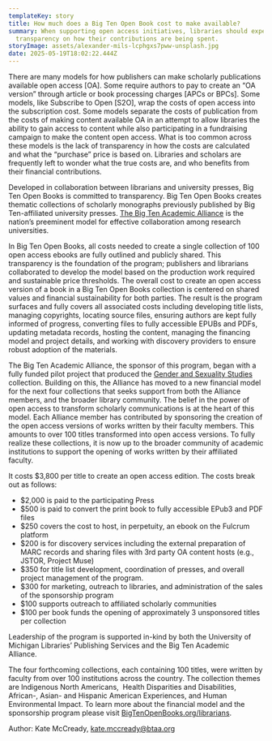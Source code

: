 ```yaml
---
templateKey: story
title: How much does a Big Ten Open Book cost to make available?
summary: When supporting open access initiatives, libraries should expect full
  transparency on how their contributions are being spent.
storyImage: assets/alexander-mils-lcphgxs7pww-unsplash.jpg
date: 2025-05-19T18:02:22.444Z
---
```

<!--StartFragment-->

There are many models for how publishers can make scholarly publications available open access \[OA]. Some require authors to pay to create an “OA version” through article or book processing charges \[APCs or BPCs]. Some models, like Subscribe to Open \[S2O], wrap the costs of open access into the subscription cost. Some models separate the costs of publication from the costs of making content available OA in an attempt to allow libraries the ability to gain access to content while also participating in a fundraising campaign to make the content open access. What is too common across these models is the lack of transparency in how the costs are calculated and what the “purchase” price is based on. Libraries and scholars are frequently left to wonder what the true costs are, and who benefits from their financial contributions. 

Developed in collaboration between librarians and university presses, Big Ten Open Books is committed to transparency. Big Ten Open Books creates thematic collections of scholarly monographs previously published by Big Ten-affiliated university presses. [The Big Ten Academic Alliance](https://btaa.org/about) is the nation’s preeminent model for effective collaboration among research universities.  

In Big Ten Open Books, all costs needed to create a single collection of 100 open access ebooks are fully outlined and publicly shared. This transparency is the foundation of the program; publishers and librarians collaborated to develop the model based on the production work required and sustainable price thresholds. The overall cost to create an open access version of a book in a Big Ten Open Books collection is centered on shared values and financial sustainability for both parties. The result is the program surfaces and fully covers all associated costs including developing title lists, managing copyrights, locating source files, ensuring authors are kept fully informed of progress, converting files to fully accessible EPUBs and PDFs, updating metadata records, hosting the content, managing the financing model and project details, and working with discovery providers to ensure robust adoption of the materials.

The Big Ten Academic Alliance, the sponsor of this program, began with a fully funded pilot project that produced the [Gender and Sexuality Studies](https://bigtenopenbooks.org/collections/) collection. Building on this, the Alliance has moved to a new financial model for the next four collections that seeks support from both the Alliance members, and the broader library community. The belief in the power of open access to transform scholarly communications is at the heart of this model. Each Alliance member has contributed by sponsoring the creation of the open access versions of works written by their faculty members. This amounts to over 100 titles transformed into open access versions. To fully realize these collections, it is now up to the broader community of academic institutions to support the opening of works written by their affiliated faculty. 

It costs $3,800 per title to create an open access edition. The costs break out as follows:

* $2,000 is paid to the participating Press
* $500 is paid to convert the print book to fully accessible EPub3 and PDF files
* $250 covers the cost to host, in perpetuity, an ebook on the Fulcrum platform
* $200 is for discovery services including the external preparation of MARC records and sharing files with 3rd party OA content hosts (e.g., JSTOR, Project Muse)
* $350 for title list development, coordination of presses, and overall project management of the program. 
* $300 for marketing, outreach to libraries, and administration of the sales of the sponsorship program
* $100 supports outreach to affiliated scholarly communities 
* $100 per book funds the opening of approximately 3 unsponsored titles per collection

Leadership of the program is supported in-kind by both the University of Michigan Libraries’ Publishing Services and the Big Ten Academic Alliance.   

The four forthcoming collections, each containing 100 titles, were written by faculty from over 100 institutions across the country. The collection themes are Indigenous North Americans,  Health Disparities and Disabilities, African-, Asian- and Hispanic American Experiences, and Human Environmental Impact. To learn more about the financial model and the sponsorship program please visit [BigTenOpenBooks.org/librarians](http://bigtenopenbooks.org/librarians).

Author: Kate McCready, [kate.mccready@btaa.org](mailto:kate.mccready@btaa.org)

<!--EndFragment-->